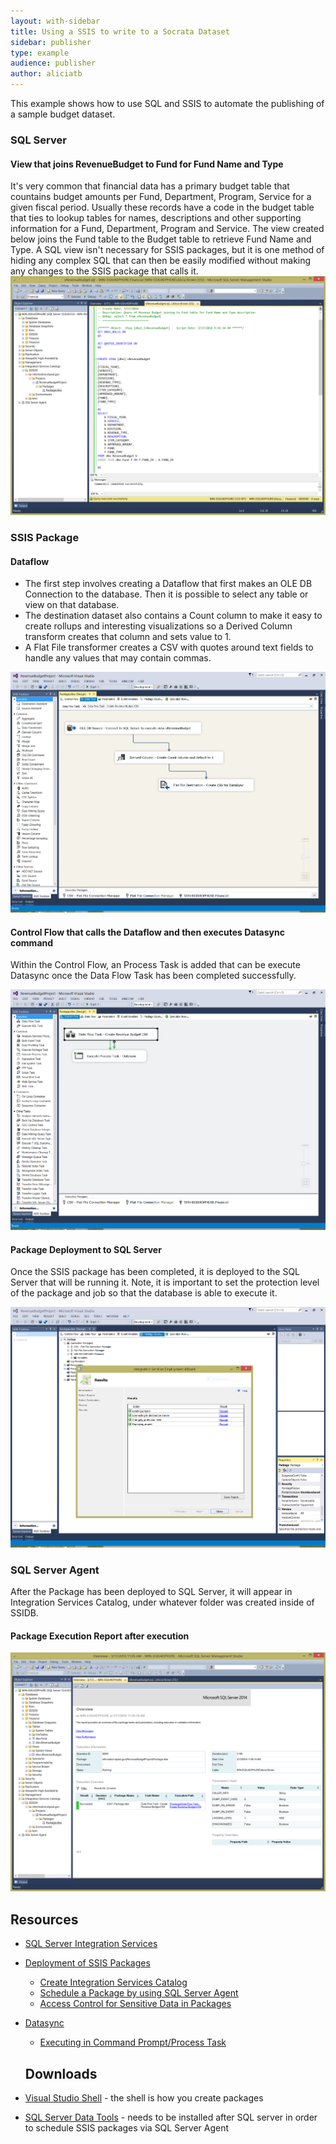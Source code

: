 ```yaml
---
layout: with-sidebar
title: Using a SSIS to write to a Socrata Dataset
sidebar: publisher
type: example
audience: publisher
author: aliciatb
---
```


This example shows how to use SQL and SSIS to automate the publishing of a sample budget dataset.

### SQL Server

#### View that joins RevenueBudget to Fund for Fund Name and Type
It's very common that financial data has a primary budget table that countains budget amounts per Fund, Department, Program, Service for a given fiscal period. Usually these records have a code in the budget table that ties to lookup tables for names, descriptions and other supporting information for a Fund, Department, Program and Service. The view created below joins the Fund table to the Budget table to retrieve Fund Name and Type. A SQL view isn't necessary for SSIS packages, but it is one method of hiding any complex SQL that can then be easily modified without making any changes to the SSIS package that calls it.
![SQL View](/img/SQLView.PNG)

### SSIS Package
#### Dataflow
* The first step involves creating a Dataflow that first makes an OLE DB Connection to the database. Then it is possible to select any table or view on that database.
* The destination dataset also contains a Count column to make it easy to create rollups and interesting visualizations so a Derived Column transform creates that column and sets value to 1.
* A Flat File transformer creates a CSV with quotes around text fields to handle any values that may contain commas.

![SSIS screenshot dataflow](/img/DataFlowTransformationTasks.PNG)

#### Control Flow that calls the Dataflow and then executes Datasync command
Within the Control Flow, an Process Task is added that can be execute Datasync once the Data Flow Task has been completed successfully.

![SSIS screenshot workflow](/img/ControlFlowTasks.PNG)

#### Package Deployment to SQL Server
Once the SSIS package has been completed, it is deployed to the SQL Server that will be running it. Note, it is important to set the protection level of the package and job so that the database is able to execute it.

![SSIS screenshot of package deployment](/img/DeployPackageStep.PNG)

### SQL Server Agent
After the Package has been deployed to SQL Server, it will appear in Integration Services Catalog, under whatever folder was created inside of SSIDB.
#### Package Execution Report after execution
![SSIS screenshot dataflow](/img/SQLPackageReport.PNG)

## Resources
* [SQL Server Integration Services](https://msdn.microsoft.com/en-us/library/ms141026(v=sql.120).aspx)
* [Deployment of SSIS Packages](https://msdn.microsoft.com/en-us/library/ms137592(v=sql.120))
  * [Create Integration Services Catalog](https://msdn.microsoft.com/en-us/library/gg471509(v=sql.120).aspx)
  * [Schedule a Package by using SQL Server Agent](https://msdn.microsoft.com/en-us/library/gg471507(v=sql.120).aspx)
  * [Access Control for Sensitive Data in Packages](https://msdn.microsoft.com/en-us/library/ms141747(v=sql.120).aspx)

* [Datasync](http://socrata.github.io/datasync/)
  * [Executing in Command Prompt/Process Task](http://socrata.github.io/datasync/guides/setup-standard-job-headless.html)

  ## Downloads
* [Visual Studio Shell](https://www.microsoft.com/en-us/download/details.aspx?id=40777) - the shell is how you create packages
* [SQL Server Data Tools](https://www.microsoft.com/download/details.aspx?id=42313) - needs to be installed after SQL server in order to schedule SSIS packages via SQL Server Agent